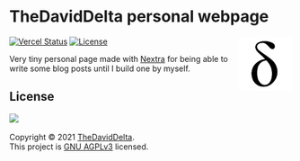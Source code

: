 # TheDavidDelta personal webpage

<img src="public/favicon-readme.png" width="96" align="right">

[![Vercel Status](https://img.shields.io/github/deployments/TheDavidDelta/web-nextra/Production?label=vercel&logo=vercel&color=f5f5f5)](https://thedaviddelta.com/)
[![License](https://img.shields.io/github/license/TheDavidDelta/web-nextra)](./LICENSE)

Very tiny personal page made with [Nextra](https://nextra.vercel.app/) for being able to write some blog posts until I build one by myself.

## License

[![](https://www.gnu.org/graphics/agplv3-with-text-162x68.png)](https://www.gnu.org/licenses/agpl-3.0.html)

Copyright © 2021 [TheDavidDelta](https://github.com/TheDavidDelta).  
This project is [GNU AGPLv3](./LICENSE) licensed.

